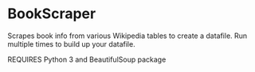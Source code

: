 # BookScraper
Scrapes book info from various Wikipedia tables to create a datafile.
Run multiple times to build up your datafile. 

REQUIRES Python 3 and BeautifulSoup package



